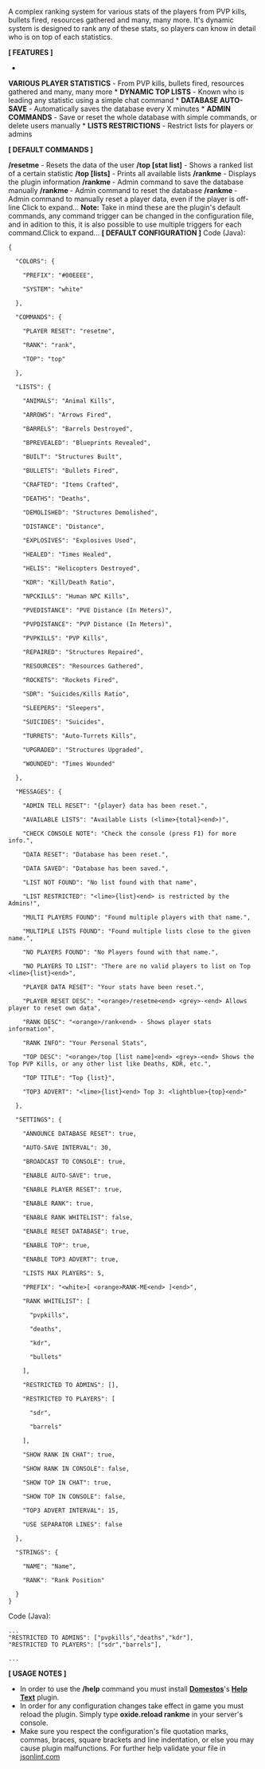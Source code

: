 A complex ranking system for various stats of the players from PVP kills, bullets fired, resources gathered and many, many more. It's dynamic system is designed to rank any of these stats, so players can know in detail who is on top of each statistics.

**[ FEATURES ]**


* 
**VARIOUS PLAYER STATISTICS** - From PVP kills, bullets fired, resources gathered and many, many more
* 
**DYNAMIC TOP LISTS** - Known who is leading any statistic using a simple chat command
* 
**DATABASE AUTO-SAVE** - Automatically saves the database every X minutes
* 
**ADMIN COMMANDS** - Save or reset the whole database with simple commands, or delete users manually
* 
**LISTS RESTRICTIONS** - Restrict lists for players or admins



**[ DEFAULT COMMANDS ]**

**/resetme** - Resets the data of the user
**/top [stat list]** - Shows a ranked list of a certain statistic
**/top [lists]** - Prints all available lists
**/rankme** - Displays the plugin information
**/rankme <save>** - Admin command to save the database manually
**/rankme <reset>** - Admin command to reset the database
**/rankme <del> <playername>** - Admin command to manually reset a player data, even if the player is off-line
Click to expand...
**Note:** Take in mind these are the plugin's default commands, any command trigger can be changed in the configuration file, and in adition to this, it is also possible to use multiple triggers for each command.Click to expand...
**[ DEFAULT CONFIGURATION ]**
Code (Java):
````
{

  "COLORS": {

    "PREFIX": "#00EEEE",

    "SYSTEM": "white"

  },

  "COMMANDS": {

    "PLAYER RESET": "resetme",

    "RANK": "rank",

    "TOP": "top"

  },

  "LISTS": {

    "ANIMALS": "Animal Kills",

    "ARROWS": "Arrows Fired",

    "BARRELS": "Barrels Destroyed",

    "BPREVEALED": "Blueprints Revealed",

    "BUILT": "Structures Built",

    "BULLETS": "Bullets Fired",

    "CRAFTED": "Items Crafted",

    "DEATHS": "Deaths",

    "DEMOLISHED": "Structures Demolished",

    "DISTANCE": "Distance",

    "EXPLOSIVES": "Explosives Used",

    "HEALED": "Times Healed",

    "HELIS": "Helicopters Destroyed",

    "KDR": "Kill/Death Ratio",

    "NPCKILLS": "Human NPC Kills",

    "PVEDISTANCE": "PVE Distance (In Meters)",

    "PVPDISTANCE": "PVP Distance (In Meters)",

    "PVPKILLS": "PVP Kills",

    "REPAIRED": "Structures Repaired",

    "RESOURCES": "Resources Gathered",

    "ROCKETS": "Rockets Fired",

    "SDR": "Suicides/Kills Ratio",

    "SLEEPERS": "Sleepers",

    "SUICIDES": "Suicides",

    "TURRETS": "Auto-Turrets Kills",

    "UPGRADED": "Structures Upgraded",

    "WOUNDED": "Times Wounded"

  },

  "MESSAGES": {

    "ADMIN TELL RESET": "{player} data has been reset.",

    "AVAILABLE LISTS": "Available Lists (<lime>{total}<end>)",

    "CHECK CONSOLE NOTE": "Check the console (press F1) for more info.",

    "DATA RESET": "Database has been reset.",

    "DATA SAVED": "Database has been saved.",

    "LIST NOT FOUND": "No list found with that name",

    "LIST RESTRICTED": "<lime>{list}<end> is restricted by the Admins!",

    "MULTI PLAYERS FOUND": "Found multiple players with that name.",

    "MULTIPLE LISTS FOUND": "Found multiple lists close to the given name.",

    "NO PLAYERS FOUND": "No Players found with that name.",

    "NO PLAYERS TO LIST": "There are no valid players to list on Top <lime>{list}<end>",

    "PLAYER DATA RESET": "Your stats have been reset.",

    "PLAYER RESET DESC": "<orange>/resetme<end> <grey>-<end> Allows player to reset own data",

    "RANK DESC": "<orange>/rank<end> - Shows player stats information",

    "RANK INFO": "Your Personal Stats",

    "TOP DESC": "<orange>/top [list name]<end> <grey>-<end> Shows the Top PVP Kills, or any other list like Deaths, KDR, etc.",

    "TOP TITLE": "Top {list}",

    "TOP3 ADVERT": "<lime>{list}<end> Top 3: <lightblue>{top}<end>"

  },

  "SETTINGS": {

    "ANNOUNCE DATABASE RESET": true,

    "AUTO-SAVE INTERVAL": 30,

    "BROADCAST TO CONSOLE": true,

    "ENABLE AUTO-SAVE": true,

    "ENABLE PLAYER RESET": true,

    "ENABLE RANK": true,

    "ENABLE RANK WHITELIST": false,

    "ENABLE RESET DATABASE": true,

    "ENABLE TOP": true,

    "ENABLE TOP3 ADVERT": true,

    "LISTS MAX PLAYERS": 5,

    "PREFIX": "<white>[ <orange>RANK-ME<end> ]<end>",

    "RANK WHITELIST": [

      "pvpkills",

      "deaths",

      "kdr",

      "bullets"

    ],

    "RESTRICTED TO ADMINS": [],

    "RESTRICTED TO PLAYERS": [

      "sdr",

      "barrels"

    ],

    "SHOW RANK IN CHAT": true,

    "SHOW RANK IN CONSOLE": false,

    "SHOW TOP IN CHAT": true,

    "SHOW TOP IN CONSOLE": false,

    "TOP3 ADVERT INTERVAL": 15,

    "USE SEPARATOR LINES": false

  },

  "STRINGS": {

    "NAME": "Name",

    "RANK": "Rank Position"

  }
}
````

Code (Java):
````
...
"RESTRICTED TO ADMINS": ["pvpkills","deaths","kdr"],
"RESTRICTED TO PLAYERS": ["sdr","barrels"],

...
````



**[ USAGE NOTES ]**


* In order to use the **/help** command you must install **[Domestos](http://oxidemod.org/members/3412/)**'s [**Help Text**](http://forum.rustoxide.com/resources/help-text.676/) plugin.
* In order for any configuration changes take effect in game you must reload the plugin. Simply type **oxide.reload rankme** in your server's console.
* Make sure you respect the configuration's file quotation marks, commas, braces, square brackets and line indentation, or else you may cause plugin malfunctions. For further help validate your file in [jsonlint.com](http://jsonlint.com)